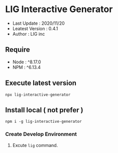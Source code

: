 # LIG Interactive Generator
 
- Last Update : 2020/11/20
- Leatest Version : 0.4.1
- Author : LIG inc
 
## Require 
 
- Node : ^8.17.0
- NPM : ^6.13.4 

## Execute latest version
``` npx lig-interactive-generator ``` 

## Install local ( not prefer )
 
``` npm i -g lig-interactive-generator ``` 
 
### Create Develop Environment 

1. Excute ```lig``` command. 